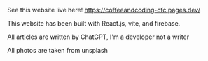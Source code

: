 See this website live here! https://coffeeandcoding-cfc.pages.dev/

This website has been built with React.js, vite, and firebase.

All articles are written by ChatGPT, I'm a developer not a writer

All photos are taken from unsplash
